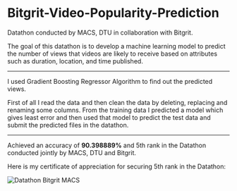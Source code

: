 # Bitgrit-Video-Popularity-Prediction
Datathon conducted by MACS, DTU in collaboration with Bitgrit.

The goal of this datathon is to develop a machine learning model to predict the number of views that videos are likely to receive based on attributes such as duration, location, and time published.

---
I used Gradient Boosting Regressor Algorithm to find out the predicted views.

First of all I read the data and then clean the data by deleting, replacing and renaming some columns. 
From the training data I predicted a model which gives least error and then used that model to predict the test data and submit the predicted files in the datathon.

---
Achieved an accuracy of **90.398889%** and 5th rank in the Datathon conducted jointly by MACS, DTU and Bitgrit.

Here is my certificate of appreciation for securing 5th rank in the Datathon:

![Datathon Bitgrit MACS](https://user-images.githubusercontent.com/63190833/116795074-eae95d00-aaef-11eb-9a98-ecdf87782c06.png)
